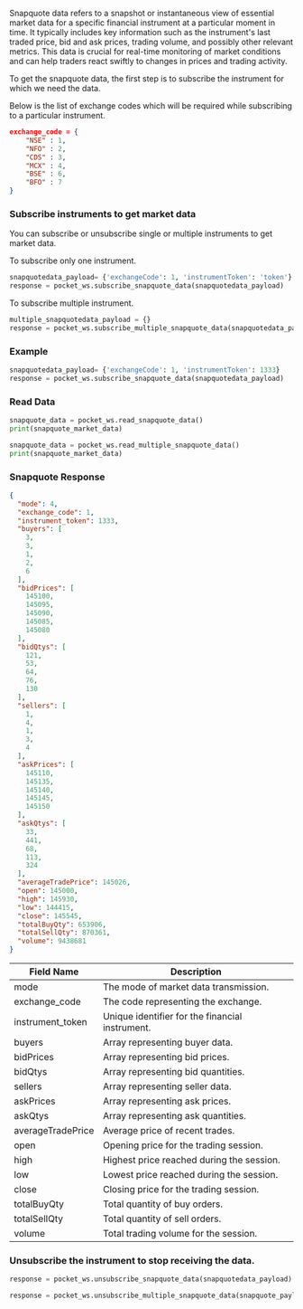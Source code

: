 
Snapquote data refers to a snapshot or instantaneous view of essential market data for a specific financial instrument at a particular moment in time. It typically includes key information such as the instrument's last traded price, bid and ask prices, trading volume, and possibly other relevant metrics. This data is crucial for real-time monitoring of market conditions and can help traders react swiftly to changes in prices and trading activity.

To get the snapquote data, the first step is to subscribe the instrument for which we need the data.

Below is the list of exchange codes which will be required while subscribing to a particular instrument.
```json
exchange_code = {
    "NSE" : 1,
    "NFO" : 2,
    "CDS" : 3,
    "MCX" : 4,
    "BSE" : 6,
    "BFO" : 7
}
```

### Subscribe instruments to get market data
You can subscribe or unsubscribe single or multiple instruments to get market data.

To subscribe only one instrument.
```python
snapquotedata_payload= {'exchangeCode': 1, 'instrumentToken': 'token'}
response = pocket_ws.subscribe_snapquote_data(snapquotedata_payload)
```

To subscribe multiple instrument.
```python
multiple_snapquotedata_payload = {}
response = pocket_ws.subscribe_multiple_snapquote_data(snapquotedata_payload)
```

### Example
```python
snapquotedata_payload= {'exchangeCode': 1, 'instrumentToken': 1333}
response = pocket_ws.subscribe_snapquote_data(snapquotedata_payload)
```


### Read Data
```python
snapquote_data = pocket_ws.read_snapquote_data()
print(snapquote_market_data)
```

```python
snapquote_data = pocket_ws.read_multiple_snapquote_data()
print(snapquote_market_data)
```

### Snapquote Response
```json
{
  "mode": 4,
  "exchange_code": 1,
  "instrument_token": 1333,
  "buyers": [
    3,
    3,
    1,
    2,
    6
  ],
  "bidPrices": [
    145100,
    145095,
    145090,
    145085,
    145080
  ],
  "bidQtys": [
    121,
    53,
    64,
    76,
    130
  ],
  "sellers": [
    1,
    4,
    1,
    3,
    4
  ],
  "askPrices": [
    145110,
    145135,
    145140,
    145145,
    145150
  ],
  "askQtys": [
    33,
    441,
    68,
    113,
    324
  ],
  "averageTradePrice": 145026,
  "open": 145000,
  "high": 145930,
  "low": 144415,
  "close": 145545,
  "totalBuyQty": 653906,
  "totalSellQty": 870361,
  "volume": 9438681
}
```

| Field Name        | Description                                    |
|-------------------|------------------------------------------------|
| mode              | The mode of market data transmission.          |
| exchange_code     | The code representing the exchange.            |
| instrument_token  | Unique identifier for the financial instrument.|
| buyers            | Array representing buyer data.                 |
| bidPrices         | Array representing bid prices.                 |
| bidQtys           | Array representing bid quantities.             |
| sellers           | Array representing seller data.                 |
| askPrices         | Array representing ask prices.                 |
| askQtys           | Array representing ask quantities.             |
| averageTradePrice | Average price of recent trades.                |
| open              | Opening price for the trading session.         |
| high              | Highest price reached during the session.      |
| low               | Lowest price reached during the session.       |
| close             | Closing price for the trading session.         |
| totalBuyQty       | Total quantity of buy orders.                  |
| totalSellQty      | Total quantity of sell orders.                 |
| volume            | Total trading volume for the session.          |



### Unsubscribe the instrument to stop receiving the data.
```python
response = pocket_ws.unsubscribe_snapquote_data(snapquotedata_payload)
```

```python
response = pocket_ws.unsubscribe_multiple_snapquote_data(snapquote_payload)
```